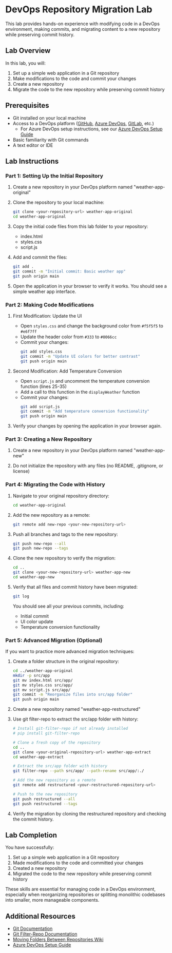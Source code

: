 # DevOps Repository Migration Lab

This lab provides hands-on experience with modifying code in a DevOps environment, making commits, and migrating content to a new repository while preserving commit history.

## Lab Overview

In this lab, you will:
1. Set up a simple web application in a Git repository
2. Make modifications to the code and commit your changes
3. Create a new repository
4. Migrate the code to the new repository while preserving commit history

## Prerequisites

- Git installed on your local machine
- Access to a DevOps platform ([GitHub](https://github.com), [Azure DevOps](https://dev.azure.com), [GitLab](https://gitlab.com), etc.)
  - For Azure DevOps setup instructions, see our [Azure DevOps Setup Guide](../wiki/azure-devops-setup.md)
- Basic familiarity with Git commands
- A text editor or IDE

## Lab Instructions

### Part 1: Setting Up the Initial Repository

1. Create a new repository in your DevOps platform named "weather-app-original"

2. Clone the repository to your local machine:
   ```bash
   git clone <your-repository-url> weather-app-original
   cd weather-app-original
   ```

3. Copy the initial code files from this lab folder to your repository:
   - index.html
   - styles.css
   - script.js

4. Add and commit the files:
   ```bash
   git add .
   git commit -m "Initial commit: Basic weather app"
   git push origin main
   ```

5. Open the application in your browser to verify it works. You should see a simple weather app interface.

### Part 2: Making Code Modifications

1. First Modification: Update the UI
   - Open `styles.css` and change the background color from `#f5f5f5` to `#e6f7ff`
   - Update the header color from `#333` to `#0066cc`
   - Commit your changes:
     ```bash
     git add styles.css
     git commit -m "Update UI colors for better contrast"
     git push origin main
     ```

2. Second Modification: Add Temperature Conversion
   - Open `script.js` and uncomment the temperature conversion function (lines 25-35)
   - Add a call to this function in the `displayWeather` function
   - Commit your changes:
     ```bash
     git add script.js
     git commit -m "Add temperature conversion functionality"
     git push origin main
     ```

3. Verify your changes by opening the application in your browser again.

### Part 3: Creating a New Repository

1. Create a new repository in your DevOps platform named "weather-app-new"

2. Do not initialize the repository with any files (no README, .gitignore, or license)

### Part 4: Migrating the Code with History

1. Navigate to your original repository directory:
   ```bash
   cd weather-app-original
   ```

2. Add the new repository as a remote:
   ```bash
   git remote add new-repo <your-new-repository-url>
   ```

3. Push all branches and tags to the new repository:
   ```bash
   git push new-repo --all
   git push new-repo --tags
   ```

4. Clone the new repository to verify the migration:
   ```bash
   cd ..
   git clone <your-new-repository-url> weather-app-new
   cd weather-app-new
   ```

5. Verify that all files and commit history have been migrated:
   ```bash
   git log
   ```

   You should see all your previous commits, including:
   - Initial commit
   - UI color update
   - Temperature conversion functionality

### Part 5: Advanced Migration (Optional)

If you want to practice more advanced migration techniques:

1. Create a folder structure in the original repository:
   ```bash
   cd ../weather-app-original
   mkdir -p src/app
   git mv index.html src/app/
   git mv styles.css src/app/
   git mv script.js src/app/
   git commit -m "Reorganize files into src/app folder"
   git push origin main
   ```

2. Create a new repository named "weather-app-restructured"

3. Use git filter-repo to extract the src/app folder with history:
   ```bash
   # Install git-filter-repo if not already installed
   # pip install git-filter-repo

   # Clone a fresh copy of the repository
   cd ..
   git clone <your-original-repository-url> weather-app-extract
   cd weather-app-extract

   # Extract the src/app folder with history
   git filter-repo --path src/app/ --path-rename src/app/:./

   # Add the new repository as a remote
   git remote add restructured <your-restructured-repository-url>

   # Push to the new repository
   git push restructured --all
   git push restructured --tags
   ```

4. Verify the migration by cloning the restructured repository and checking the commit history.

## Lab Completion

You have successfully:
1. Set up a simple web application in a Git repository
2. Made modifications to the code and committed your changes
3. Created a new repository
4. Migrated the code to the new repository while preserving commit history

These skills are essential for managing code in a DevOps environment, especially when reorganizing repositories or splitting monolithic codebases into smaller, more manageable components.

## Additional Resources

- [Git Documentation](https://git-scm.com/doc)
- [Git Filter-Repo Documentation](https://github.com/newren/git-filter-repo)
- [Moving Folders Between Repositories Wiki](../wiki/README.md)
- [Azure DevOps Setup Guide](../wiki/azure-devops-setup.md)
